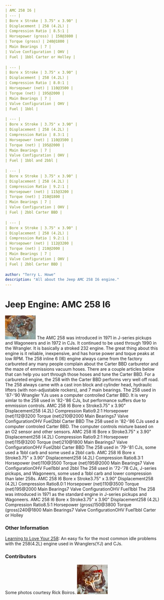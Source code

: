 ```yaml
---
| AMC 258 I6 |
| --- |
| Bore x Stroke | 3.75" x 3.90" |
| Displacement | 258 (4.2L) |
| Compression Ratio | 8.5:1 |
| Horsepower (gross) | 150@3800 |
| Torque (gross) | 240@1800 |
| Main Bearings | 7 |
| Valve Configuration | OHV |
| Fuel | 1bbl Carter or Holley |

| --- |
| Bore x Stroke | 3.75" x 3.90" |
| Displacement | 258 (4.2L) |
| Compression Ratio | 8.0:1 |
| Horsepower (net) | 110@3500 |
| Torque (net) | 195@2000 |
| Main Bearings | 7 |
| Valve Configuration | OHV |
| Fuel | 1bbl |

| --- |
| Bore x Stroke | 3.75" x 3.90" |
| Displacement | 258 (4.2L) |
| Compression Ratio | 8.3:1 |
| Horsepower (net) | 110@3500 |
| Torque (net) | 195@2000 |
| Main Bearings | 7 |
| Valve Configuration | OHV |
| Fuel | 1bbl and 2bbl |

| --- |
| Bore x Stroke | 3.75" x 3.90" |
| Displacement | 258 (4.2L) |
| Compression Ratio | 9.2:1 |
| Horsepower (net) | 115@3200 |
| Torque (net) | 210@1800 |
| Main Bearings | 7 |
| Valve Configuration | OHV |
| Fuel | 2bbl Carter BBD |

| --- |
| Bore x Stroke | 3.75" x 3.90" |
| Displacement | 258 (4.2L) |
| Compression Ratio | 9.2:1 |
| Horsepower (net) | 112@3200 |
| Torque (net) | 210@2000 |
| Main Bearings | 7 |
| Valve Configuration | OHV |
| Fuel | 2bbl Carter BBD |

author: "Terry L. Howe"
description: "All about the Jeep AMC 258 I6 engine."
---
```


# Jeep Engine: AMC 258 I6
[![258 I6](258T.jpg)](258.jpg)
The AMC 258 was introduced in 1971 in J-series pickups and Wagoneers
and in 1972 in CJs.  It continued to be used through 1990 in the
Wrangler.  It is basically a stroked 232 engine.  The great thing
about this engine is it reliable, inexpensive, and has horse power
and toque peaks at low RPM.
The 258 inline 6 (I6) engine always came from the factory carbureted
any many people complain about the Carter BBD carburetor and the maze
of emmissions vacuum hoses.  There are a couple articles below that
can help you sort through those hoses and tune the Carter BBD.  For
a carbureted engine, the 258 with the Carter BBD performs very well
off road.  The 258 always came with a cast iron block and cylinder
head, hydraulic lifters (with non-adjustable rockers), and 7 main
bearings.
The 258 used in '87-'90 Wrangler YJs uses a computer controlled
Carter BBD.  It is very simlar to the 258 used in '82-'86 CJs,
but performance suffers due to emmission controls.
AMC 258 I6
Bore x Stroke3.75" x 3.90"
Displacement258 (4.2L)
Compression Ratio9.2:1
Horsepower (net)112@3200
Torque (net)210@2000
Main Bearings7
Valve ConfigurationOHV
Fuel2bbl Carter BBD
The 258 used in '82-'86 CJs used a computer controled Carter BBD.  The
computer controls mixture based on an O2 sensor and other sensors.
AMC 258 I6
Bore x Stroke3.75" x 3.90"
Displacement258 (4.2L)
Compression Ratio9.2:1
Horsepower (net)115@3200
Torque (net)210@1800
Main Bearings7
Valve ConfigurationOHV
Fuel2bbl Carter BBD
The 258 used in '79-'81 CJs, some used a 1bbl carb and some used
a 2bbl carb.
AMC 258 I6
Bore x Stroke3.75" x 3.90"
Displacement258 (4.2L)
Compression Ratio8.3:1
Horsepower (net)110@3500
Torque (net)195@2000
Main Bearings7
Valve ConfigurationOHV
Fuel1bbl and 2bbl
The 258 used in '72-'78 CJs, J-series pickups, and Wagoneers, some
used a 1bbl carb and lower compression than later 258s.
AMC 258 I6
Bore x Stroke3.75" x 3.90"
Displacement258 (4.2L)
Compression Ratio8.0:1
Horsepower (net)110@3500
Torque (net)195@2000
Main Bearings7
Valve ConfigurationOHV
Fuel1bbl
The 258 was introduced in 1971 as the standard engine
in J-series pickups and Wagoneers.
AMC 258 I6
Bore x Stroke3.75" x 3.90"
Displacement258 (4.2L)
Compression Ratio8.5:1
Horsepower (gross)150@3800
Torque (gross)240@1800
Main Bearings7
Valve ConfigurationOHV
Fuel1bbl Carter or Holley
### Other Information
[Learning to Love
Your 258](/engine/carter.html): An easy fix for the most common idle problems with the
258(4.2L) engine used in Wranglers(YJ) and CJs.</li>
### Contributors
Some photos courtesy Rick Boiros.
[![258 I6 side](258mT.jpg)](258m.jpg)
